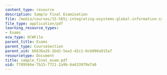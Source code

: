 ```yaml
---
content_type: resource
description: Sample Final Examination
file: /media/courses/15-565j-integrating-esystems-global-information-systems-spring-2002/f789566e7b1577212a9b6a633970e7a0_sample_final_exam.pdf
file_type: application/pdf
learning_resource_types:
- Exams
ocw_type: OCWFile
parent_title: Exams
parent_type: CourseSection
parent_uid: b6636a26-1bd2-5ea3-d2c1-0cb090a915a7
resourcetype: Document
title: sample_final_exam.pdf
uid: f789566e-7b15-7721-2a9b-6a633970e7a0
---
```

